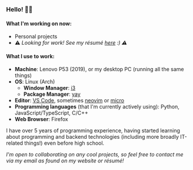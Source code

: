 ### Hello! 👋🏼

#### What I'm working on now:

- Personal projects
- ⚠️ *Looking for work! See my résumé [here](https://github.com/avigloz/resume-latex/blob/master/2020/avi_resume12_20.pdf) :) ⚠️*

#### What I use to work:
- **Machine**: Lenovo P53 (2019), or my desktop PC (running all the same things)
- **OS**: Linux (Arch)
  - **Window Manager**: [i3](https://github.com/i3/i3)
  - **Package Manager**: [yay](https://github.com/Jguer/yay)
- **Editor**: [VS Code](https://github.com/microsoft/vscode), sometimes [neovim](https://github.com/neovim/neovim) or [micro](https://github.com/zyedidia/micro)
- **Programming languages** (that I'm currently actively using): Python, JavaScript/TypeScript, C/C++
- **Web Browser**: Firefox

I have over 5 years of programming experience, having started learning about programming and backend technologies (including more broadly IT-related things!) even before high school. 

*I'm open to collaborating on any cool projects, so feel free to contact me via my email as found on my website or résumé!*

